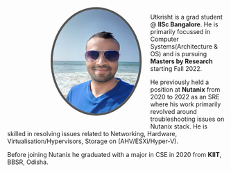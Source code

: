 <img width="200" height="240" src="profile.jpg" style="float: left; margin: 0px 20px 20px 100px; border-radius: 50%;  border: 5px solid #555;">

Utkrisht is a grad student @ <b>IISc Bangalore</b>. He is primarily focussed in Computer Systems(Architecture & OS) and is pursuing <b>Masters by Research </b> starting Fall 2022.

He previously held a position at <b>Nutanix</b> from 2020 to 2022 as an SRE where his work primarily revolved around troubleshooting issues on Nutanix stack. He is skilled in resolving issues related to Networking, Hardware, Virtualisation/Hypervisors, Storage on (AHV/ESXi/Hyper-V).

Before joining Nutanix he graduated with a major in CSE in 2020 from <b>KIIT</b>, BBSR, Odisha.


